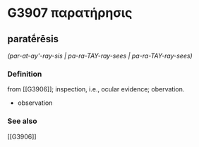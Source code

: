 # G3907 παρατήρησις

## paratḗrēsis

_(par-at-ay'-ray-sis | pa-ra-TAY-ray-sees | pa-ra-TAY-ray-sees)_

### Definition

from [[G3906]]; inspection, i.e., ocular evidence; obervation.

- observation

### See also

[[G3906]]

